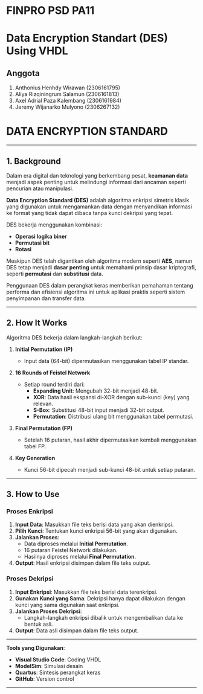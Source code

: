 # FINPRO PSD PA11
# Data Encryption Standart (DES) Using VHDL

## Anggota
1. Anthonius Henhdy Wirawan (2306161795)
2. Aliya Rizqiningrum Salamun (2306161813)
3. Axel Adrial Paza Kalembang (2306161984)
4. Jeremy Wijanarko Mulyono (2306267132)

# **DATA ENCRYPTION STANDARD**

---

## **1. Background**

Dalam era digital dan teknologi yang berkembang pesat, **keamanan data** menjadi aspek penting untuk melindungi informasi dari ancaman seperti pencurian atau manipulasi.  

**Data Encryption Standard (DES)** adalah algoritma enkripsi simetris klasik yang digunakan untuk mengamankan data dengan menyandikan informasi ke format yang tidak dapat dibaca tanpa kunci dekripsi yang tepat.  

DES bekerja menggunakan kombinasi:  
- **Operasi logika biner**  
- **Permutasi bit**  
- **Rotasi**  

Meskipun DES telah digantikan oleh algoritma modern seperti **AES**, namun DES tetap menjadi **dasar penting** untuk memahami prinsip dasar kriptografi, seperti **permutasi** dan **substitusi** data.  

Penggunaan DES dalam perangkat keras memberikan pemahaman tentang performa dan efisiensi algoritma ini untuk aplikasi praktis seperti sistem penyimpanan dan transfer data.  

---

## **2. How It Works**

Algoritma DES bekerja dalam langkah-langkah berikut:  

1. **Initial Permutation (IP)**  
   - Input data (64-bit) dipermutasikan menggunakan tabel IP standar.

2. **16 Rounds of Feistel Network**  
   - Setiap round terdiri dari:  
     - **Expanding Unit**: Mengubah 32-bit menjadi 48-bit.  
     - **XOR**: Data hasil ekspansi di-XOR dengan sub-kunci (key) yang relevan.  
     - **S-Box**: Substitusi 48-bit input menjadi 32-bit output.  
     - **Permutation**: Distribusi ulang bit menggunakan tabel permutasi.  

3. **Final Permutation (FP)**  
   - Setelah 16 putaran, hasil akhir dipermutasikan kembali menggunakan tabel FP.  

4. **Key Generation**  
   - Kunci 56-bit dipecah menjadi sub-kunci 48-bit untuk setiap putaran.  

---

## **3. How to Use**

### **Proses Enkripsi**
1. **Input Data**: Masukkan file teks berisi data yang akan dienkripsi.  
2. **Pilih Kunci**: Tentukan kunci enkripsi 56-bit yang akan digunakan.  
3. **Jalankan Proses**:  
   - Data diproses melalui **Initial Permutation**.  
   - 16 putaran Feistel Network dilakukan.  
   - Hasilnya diproses melalui **Final Permutation**.  
4. **Output**: Hasil enkripsi disimpan dalam file teks output.  

### **Proses Dekripsi**
1. **Input Enkripsi**: Masukkan file teks berisi data terenkripsi.  
2. **Gunakan Kunci yang Sama**: Dekripsi hanya dapat dilakukan dengan kunci yang sama digunakan saat enkripsi.  
3. **Jalankan Proses Dekripsi**:  
   - Langkah-langkah enkripsi dibalik untuk mengembalikan data ke bentuk asli.  
4. **Output**: Data asli disimpan dalam file teks output.  

---

**Tools yang Digunakan**:  
- **Visual Studio Code**: Coding VHDL  
- **ModelSim**: Simulasi desain  
- **Quartus**: Sintesis perangkat keras  
- **GitHub**: Version control  

---


